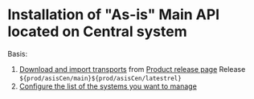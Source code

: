 # Installation of "As-is" Main API located on Central system

Basis:
1. [Download and import transports](../../inst/step-1.md) from [Product release page](https://github.com/fioritracker/asis-cen/releases) Release `${prod/asisCen/main}${prod/asisCen/latestrel}`
2. [Configure the list of the systems you want to manage](../../asis/FPS01/sys.md)
